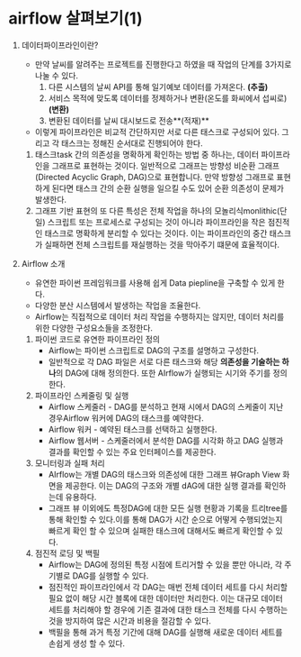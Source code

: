 # airflow 살펴보기(1)

1. 데이터파이프라인이란?
    - 만약 날씨를 알려주는 프로젝트를 진행한다고 하였을 때 작업의 단계를 3가지로 나눌 수 있다.
        1. 다른 시스템의 날씨 API를 통해 일기예보 데이터를 가져온다. **(추출)**
        2. 서비스 목적에 맞도록 데이터를 정제하거나 변환(온도를 화씨에서 섭씨로)**(변환)**
        3. 변환된 데이터를 날씨 대시보드로 전송**(적재)**
    - 이렇게 파이프라인은 비교적 간단하지만 서로 다른 태스크로 구성되어 있다. 그리고 각 태스크는 정해진 순서대로 진행되어야 한다.
    1. 태스크task 간의 의존성을 명확하게 확인하는 방법 중 하나는, 데이터 파이프라인을 그래프로 표현하는 것이다. 일반적으로 그래프는 방향성 비순환 그래프(Directed Acyclic Graph, DAG)으로 표현합니다. 만약 방향성 그래프로 표현하게 된다면 태스크 간의 순환 실행을 일으킬 수도 있어 순환 의존성이 문제가 발생한다.
    2. 그래프 기반 표현의 또 다른 특성은 전체 작업을 하나의 모놀리식monlithic(단일) 스크립트 또는 프로세스로 구성되는 것이 아니라 파이프라인을 작은 점진적인 태스크로 명확하게 분리할 수 있다는 것이다. 이는 파이프라인의 중간 태스크가 실패하면 전체 스크립트를 재실행하는 것을 막아주기 떄문에 효율적이다.

1. Airflow 소개
    - 유연한 파이썬 프레임워크를 사용해 쉽게 Data piepline을 구축할 수 있게 한다.
    - 다양한 분산 시스템에서 발생하는 작업을 조율한다.
    - Airflow는 직접적으로 데이터 처리 작업을 수행하지는 않지만, 데이터 처리를 위한 다양한 구성요소들을 조정한다.
    1. 파이썬 코드로 유연한 파이프라인 정의
        - Airflow는 파이썬 스크립트로 DAG의 구조를 설명하고 구성한다.
        - 일반적으로 각 DAG 파일은 서로 다른 태스크와 해당 **의존성을 기술하는 하나**의 DAG에 대해 정의한다. 또한 AIrflow가 실행되는 시기와 주기를 정의한다.
    2. 파이프라인 스케줄링 및 실행
        - Airflow 스케줄러 - DAG를 분석하고 현재 시에서 DAG의 스케줄이 지난 경우Airflow 워커에 DAG의 태스크를 예약한다.
        - Airflow 워커 - 예약된 태스크를 선택하고 실행한다.
        - Airflow 웹서버 - 스케줄러에서 분석한 DAG를 시각화 하고 DAG 실행과 결과를 확인할 수 있는 주요 인터페이스를 제공한다.
    3. 모니터링과 실패 처리
        - AIrflow는 개별 DAG의 태스크와 의존성에 대한 그래프 뷰Graph View 화면을 제공한다. 이는 DAG의 구조와 개별 dAG에 대한 실행 결과를 확인하는데 유용하다.
        - 그래프 뷰 이외에도 특정DAG에 대한 모든 실행 현황과 기록을 트리tree를 통해 확인할 수 있다.이를 통해 DAG가 시간 순으로 어떻게 수행되었는지 빠르게 확인 할 수 있으며 실패한 태스크에 대해서도 빠르게 확인할 수 있다.
    4. 점진적 로딩 및 백필
        - Airflow는 DAG에 정의된 특정 시점에 트리거할 수 있을 뿐만 아니라, 각 주기별로 DAG를 실행할 수 있다.
        - 점진적인 파이프라인에서 각 DAG는 매번 전체 데이터 세트를 다시 처리할 필요 없이 해당 시간 블록에 대한 데이터만 처리한다. 이는 대규모 데이터 세트를 처리해야 할 경우에 기존 결과에 대한 태스크 전체를 다시 수행하는 것을 방지하여 많은 시간과 비용을 절감할 수 있다.
        - 백필을 통해 과거 특정 기간에 대해 DAG를 실행해 새로운 데이터 세트를 손쉽게 생성 할 수 있다.